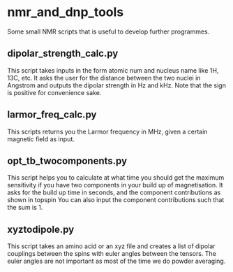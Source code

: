# nmr_and_dnp_tools
Some small NMR scripts that is useful to develop further programmes.

## dipolar_strength_calc.py
This script takes inputs in the form atomic num and nucleus name like 1H, 13C, etc.
It asks the user for the distance between the two nuclei in Angstrom
and outputs the dipolar strength in Hz and kHz.
Note that the sign is positive for convenience sake.

## larmor_freq_calc.py

This scripts returns you the Larmor frequency in MHz, given a certain magnetic field as input.


## opt_tb_twocomponents.py
This script helps you to calculate at what time you should get the maximum sensitivity
if you have two components in your build up of magnetisation.
It asks for the build up time in seconds, and the component contributions as shown in topspin
You can also input the component contributions such that the sum is 1.


## xyztodipole.py

This script takes an amino acid or an xyz file and creates a list of dipolar couplings
between the spins with euler angles between the tensors.
The euler angles are not important as most of the time we do powder averaging.
